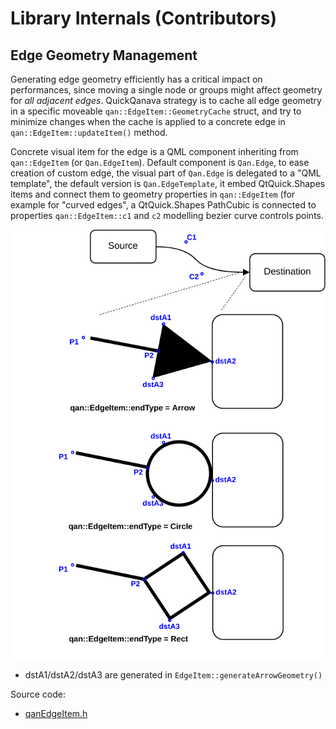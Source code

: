 Library Internals (Contributors)
============================

Edge Geometry Management
------------------

Generating edge geometry efficiently has a critical impact on performances, since moving a single node or groups might affect geometry for _all adjacent edges_. QuickQanava strategy is to cache all edge geometry in a specific moveable `qan::EdgeItem::GeometryCache` struct, and try to minimize changes when the cache is applied to a concrete edge in `qan::EdgeItem::updateItem()` method.

Concrete visual item for the edge is a QML component inheriting from `qan::EdgeItem` (or `Qan.EdgeItem`). Default component is `Qan.Edge`, to ease creation of custom edge, the visual part of `Qan.Edge` is delegated to a "QML template", the default version is `Qan.EdgeTemplate`, it embed QtQuick.Shapes items and connect them to geometry properties in `qan::EdgeItem` (for example for "curved edges", a QtQuick.Shapes PathCubic is connected to properties `qan::EdgeItem::c1` and `c2` modelling bezier curve controls points.

![Edge Geometry Generation](internals/edge_item-geometry.png)

- dstA1/dstA2/dstA3 are generated in `EdgeItem::generateArrowGeometry()`

Source code:

  - [qanEdgeItem.h](https://github.com/cneben/QuickQanava/blob/master/src/qanEdgeItem.h#L60)
  
